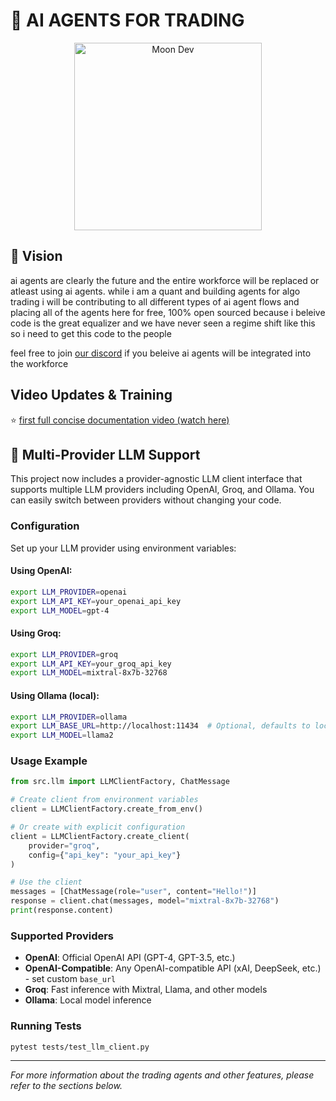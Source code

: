 # 🤖 AI AGENTS FOR TRADING

<p align="center">
  <a href="https://www.moondev.com/"><img src="moondev.png" width="300" alt="Moon Dev"></a>
</p>

## 🎯 Vision

ai agents are clearly the future and the entire workforce will be replaced or atleast using ai agents. while i am a quant and building agents for algo trading i will be contributing to all different types of ai agent flows and placing all of the agents here for free, 100% open sourced because i beleive code is the great equalizer and we have never seen a regime shift like this so i need to get this code to the people

feel free to join [our discord](https://discord.gg/8UPuVZ53bh) if you beleive ai agents will be integrated into the workforce

## Video Updates & Training

⭐️ [first full concise documentation video (watch here)](https://youtu.be/RlqzkSgDKDc)

## 🔌 Multi-Provider LLM Support

This project now includes a provider-agnostic LLM client interface that supports multiple LLM providers including OpenAI, Groq, and Ollama. You can easily switch between providers without changing your code.

### Configuration

Set up your LLM provider using environment variables:

#### Using OpenAI:
```bash
export LLM_PROVIDER=openai
export LLM_API_KEY=your_openai_api_key
export LLM_MODEL=gpt-4
```

#### Using Groq:
```bash
export LLM_PROVIDER=groq
export LLM_API_KEY=your_groq_api_key
export LLM_MODEL=mixtral-8x7b-32768
```

#### Using Ollama (local):
```bash
export LLM_PROVIDER=ollama
export LLM_BASE_URL=http://localhost:11434  # Optional, defaults to localhost:11434
export LLM_MODEL=llama2
```

### Usage Example

```python
from src.llm import LLMClientFactory, ChatMessage

# Create client from environment variables
client = LLMClientFactory.create_from_env()

# Or create with explicit configuration
client = LLMClientFactory.create_client(
    provider="groq",
    config={"api_key": "your_api_key"}
)

# Use the client
messages = [ChatMessage(role="user", content="Hello!")]
response = client.chat(messages, model="mixtral-8x7b-32768")
print(response.content)
```

### Supported Providers

- **OpenAI**: Official OpenAI API (GPT-4, GPT-3.5, etc.)
- **OpenAI-Compatible**: Any OpenAI-compatible API (xAI, DeepSeek, etc.) - set custom `base_url`
- **Groq**: Fast inference with Mixtral, Llama, and other models
- **Ollama**: Local model inference

### Running Tests

```bash
pytest tests/test_llm_client.py
```

---

*For more information about the trading agents and other features, please refer to the sections below.*
